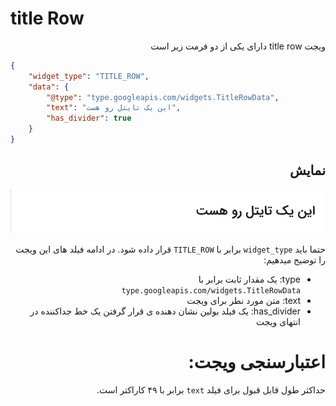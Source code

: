 # title Row
<div dir="rtl">
ویجت title row دارای یکی از دو فرمت زیر است
</div>

```json
{
    "widget_type": "TITLE_ROW",
    "data": {
        "@type": "type.googleapis.com/widgets.TitleRowData",
        "text": "این یک تایتل رو هست",
        "has_divider": true
    }
}
```
<div dir="rtl">

##  نمایش
![ScreenShot](doc-images/title_row.png)

حتما باید `widget_type` برابر با `TITLE_ROW` قرار داده شود.
در ادامه فیلد های این ویجت را توضیح میدهیم:
- type: یک مقدار ثابت برابر با `type.googleapis.com/widgets.TitleRowData`
- text: متن مورد نطر برای ویجت
- has_divider: یک فیلد بولین نشان دهنده ی قرار گرفتن یک خط جداکننده در انتهای ویجت

# اعتبارسنجی ویجت:

حداکثر طول قابل قبول برای فیلد `text` برابر با ۴۹ کاراکتر است.
</div>